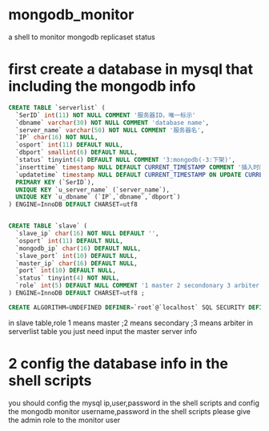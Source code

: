 # mongodb_monitor
a shell to monitor mongodb replicaset status


# first create a database in mysql that including the mongodb info
```sql
CREATE TABLE `serverlist` (
  `SerID` int(11) NOT NULL COMMENT '服务器ID，唯一标示'
  `dbname` varchar(30) NOT NULL COMMENT 'database name',
  `server_name` varchar(50) NOT NULL COMMENT '服务器名',
  `IP` char(16) NOT NULL,
  `osport` int(11) DEFAULT NULL,
  `dbport` smallint(6) DEFAULT NULL,
  `status` tinyint(4) DEFAULT NULL COMMENT '3:mongodb(-3:下架)',
  `inserttime` timestamp NULL DEFAULT CURRENT_TIMESTAMP COMMENT '插入时间',
  `updatetime` timestamp NULL DEFAULT CURRENT_TIMESTAMP ON UPDATE CURRENT_TIMESTAMP COMMENT '插入时间',
  PRIMARY KEY (`SerID`),
  UNIQUE KEY `u_server_name` (`server_name`),
  UNIQUE KEY `u_dbname` (`IP`,`dbname`,`dbport`)
) ENGINE=InnoDB DEFAULT CHARSET=utf8


CREATE TABLE `slave` (
  `slave_ip` char(16) NOT NULL DEFAULT '',
  `osport` int(11) DEFAULT NULL,
  `mongodb_ip` char(16) DEFAULT NULL,
  `slave_port` int(10) DEFAULT NULL,
  `master_ip` char(16) DEFAULT NULL,
  `port` int(10) DEFAULT NULL,
  `status` tinyint(4) NOT NULL,
  `role` int(5) DEFAULT NULL COMMENT '1 master 2 secondonary 3 arbiter'
) ENGINE=InnoDB DEFAULT CHARSET=utf8 ;

CREATE ALGORITHM=UNDEFINED DEFINER=`root`@`localhost` SQL SECURITY DEFINER VIEW `v_mongo_server` AS select distinct `a`.`IP` AS `ip`,`a`.`dbport` AS `dbport`,`b`.`slave_ip` AS `slave_ip`,`b`.`slave_port` AS `slave_port`,`b`.`role` AS `role` from (`serverlist` `a` join `slave` `b`) where ((`b`.`mongodb_ip` = `a`.`IP`) and (`a`.`dbport` = `b`.`port`) and (`a`.`status` = 3)) order by `a`.`IP`
```
in slave table,role 1 means master ;2 means secondary ;3 means arbiter 
in serverlist table you just need input the master server info


# 2 config the database info in the shell scripts
you should config the mysql ip,user,password in the shell scripts 
and config the mongodb monitor username,password in the shell scripts
please give the admin role to the monitor user  
